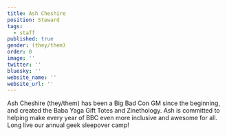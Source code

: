 ```yaml
---
title: Ash Cheshire
position: Steward
tags:
  - staff
published: true
gender: (they/them)
order: 0
image: ''
twitter: ''
bluesky: ''
website_name: ''
website_url: ''
---
```


Ash Cheshire (they/them) has been a Big Bad Con GM since the beginning, and created the Baba Yaga Gift Totes and Zinethology. Ash is committed to helping make every year of BBC even more inclusive and awesome for all. Long live our annual geek sleepover camp!
